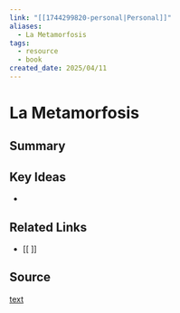 ```yaml
---
link: "[[1744299820-personal|Personal]]"
aliases:
  - La Metamorfosis
tags:
  - resource
  - book
created_date: 2025/04/11
---
```

# La Metamorfosis

## Summary


## Key Ideas
- 

## Related Links
- [[ ]]

## Source
[text](url) 
